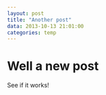 ```yaml
---
layout: post
title: "Another post"
data: 2013-10-13 21:01:00
categories: temp
---
```


# Well a new post
See if it works!
